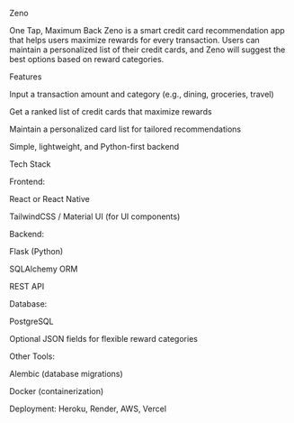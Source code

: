 Zeno

One Tap, Maximum Back
Zeno is a smart credit card recommendation app that helps users maximize rewards for every transaction. Users can maintain a personalized list of their credit cards, and Zeno will suggest the best options based on reward categories.

Features

Input a transaction amount and category (e.g., dining, groceries, travel)

Get a ranked list of credit cards that maximize rewards

Maintain a personalized card list for tailored recommendations

Simple, lightweight, and Python-first backend

Tech Stack

Frontend:

React or React Native

TailwindCSS / Material UI (for UI components)

Backend:

Flask (Python)

SQLAlchemy ORM

REST API

Database:

PostgreSQL

Optional JSON fields for flexible reward categories

Other Tools:

Alembic (database migrations)

Docker (containerization)

Deployment: Heroku, Render, AWS, Vercel
